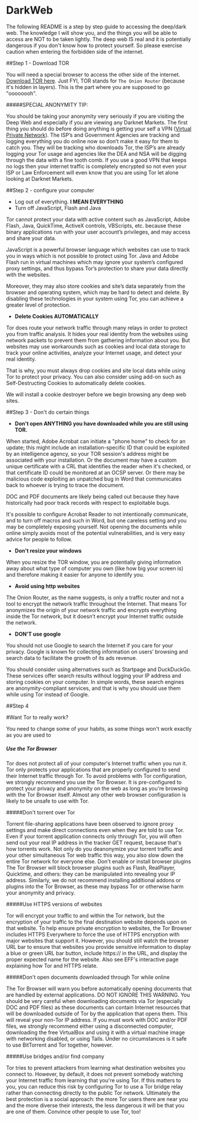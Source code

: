 # DarkWeb

The following README is a step by step guide to accessing the deep/dark web. The knowledge I will show you, and the things you
will be able to access are NOT to be taken lightly. The deep web IS real and it is potentially dangerous if you don't know how to protect yourself. So please exercise caution when entering the forbidden side of the internet. 

##Step 1 - Download TOR

You will need a special browser to access the other side of the internet. [Download TOR here](https://www.torproject.org/download/download.html.en).
Just FYI, TOR stands for `The Onion Router` (because it's hidden in layers). This is the part where you are supposed to go "oooooooh".


#####SPECIAL ANONYMITY TIP:

You should be taking your anonymity very seriously if you are visiting the Deep Web and especially if you are viewing any Darknet Markets. The first thing you should do before doing anything is getting your self a VPN ([Virtual Private Network](https://en.wikipedia.org/wiki/Virtual_private_network)). The ISP’s and Government Agencies are tracking and logging everything you do online now so don’t make it easy for them to catch you. They will be tracking who downloads Tor, the ISP’s are already logging your Tor usage and agencies like the DEA and NSA will be digging through the data with a fine tooth comb. If you use a good VPN that keeps no logs then your internet traffic is completely encrypted so not even your ISP or Law Enforcement will even know that you are using Tor let alone looking at Darknet Markets.


##Step 2 - configure your computer


* Log out of everything. **I MEAN EVERYTHING**
* Turn off JavaScript, Flash and Java

Tor cannot protect your data with active content such as JavaScript, Adobe Flash, Java, QuickTime, ActiveX controls, VBScripts, etc.
because these binary applications run with your user account’s privileges, and may access and share your data.

JavaScript is a powerful browser language which websites can use to track you in ways which is not possible to protect using Tor. Java
and Adobe Flash run in virtual machines which may ignore your system’s configured proxy settings, and thus bypass Tor’s protection to
share your data directly with the websites.

Moreover, they may also store cookies and site’s data separately from the browser and operating system, which may be hard to detect and
delete. By disabling these technologies in your system using Tor, you can achieve a greater level of protection.

* **Delete Cookies AUTOMATICALLY**

Tor does route your network traffic through many relays in order to protect you from traffic analysis. It hides your real identity from the websites using network packets to prevent them from gathering information about you. But websites may use workarounds such as cookies and local data storage to track your online activities, analyze your Internet usage, and detect your real identity.

That is why, you must always drop cookies and site local data while using Tor to protect your privacy. You can also consider using add-on such as Self-Destructing Cookies to automatically delete cookies.

We will install a cookie destroyer before we begin browsing any deep web sites.


##Step 3 - Don't do certain things

* **Don't open ANYTHING you have downloaded while you are still using TOR.**

When started, Adobe Acrobat can initiate a "phone home" to check for an update; this might include an installation-specific ID that could be exploited by an intelligence agency, so your TOR session's address might be associated with your installation. Or the document may have a custom unique certificate with a CRL that identifies the reader when it's checked, or that certificate ID could be monitored at an OCSP server. Or there may be malicious code exploiting an unpatched bug in Word that communicates back to whoever is trying to trace the document.

DOC and PDF documents are likely being called out because they have historically had poor track records with respect to exploitable bugs.

It's possible to configure Acrobat Reader to not intentionally communicate, and to turn off macros and such in Word, but one careless setting and you may be completely exposing yourself. Not opening the documents while online simply avoids most of the potential vulnerabilities, and is very easy advice for people to follow.

* **Don't resize your windows** 

When you resize the TOR window, you are potentially giving information away about what type of computer you own (like how big your screen is) and therefore making it easier for anyone to identify you.


* **Avoid using http websites**

The Onion Router, as the name suggests, is only a traffic router and not a tool to encrypt the network traffic throughout the Internet.
That means Tor anonymizes the origin of your network traffic and encrypts everything inside the Tor network, but it doesn’t encrypt your
Internet traffic outside the network.

* **DON'T use google**

You should not use Google to search the Internet if you care for your privacy. Google is known for collecting information on users’ browsing and search data to facilitate the growth of its ads revenue.

You should consider using alternatives such as Startpage and DuckDuckGo. These services offer search results without logging your IP address and storing cookies on your computer. In simple words, these search engines are anonymity-compliant services, and that is why you should use them while using Tor instead of Google.

##Step 4




#Want Tor to really work?

You need to change some of your habits, as some things won't work exactly as you are used to

##### Use the Tor Browser

Tor does not protect all of your computer's Internet traffic when you run it. Tor only protects your applications that are properly configured to send their Internet traffic through Tor. To avoid problems with Tor configuration, we strongly recommend you use the Tor Browser. It is pre-configured to protect your privacy and anonymity on the web as long as you're browsing with the Tor Browser itself. Almost any other web browser configuration is likely to be unsafe to use with Tor.

#####Don't torrent over Tor

Torrent file-sharing applications have been observed to ignore proxy settings and make direct connections even when they are told to use Tor. Even if your torrent application connects only through Tor, you will often send out your real IP address in the tracker GET request, because that's how torrents work. Not only do you deanonymize your torrent traffic and your other simultaneous Tor web traffic this way, you also slow down the entire Tor network for everyone else.
Don't enable or install browser plugins
The Tor Browser will block browser plugins such as Flash, RealPlayer, Quicktime, and others: they can be manipulated into revealing your IP address. Similarly, we do not recommend installing additional addons or plugins into the Tor Browser, as these may bypass Tor or otherwise harm your anonymity and privacy.

#####Use HTTPS versions of websites

Tor will encrypt your traffic to and within the Tor network, but the encryption of your traffic to the final destination website depends upon on that website. To help ensure private encryption to websites, the Tor Browser includes HTTPS Everywhere to force the use of HTTPS encryption with major websites that support it. However, you should still watch the browser URL bar to ensure that websites you provide sensitive information to display a blue or green URL bar button, include https:// in the URL, and display the proper expected name for the website. Also see EFF's interactive page explaining how Tor and HTTPS relate.

#####Don't open documents downloaded through Tor while online

The Tor Browser will warn you before automatically opening documents that are handled by external applications. DO NOT IGNORE THIS WARNING. You should be very careful when downloading documents via Tor (especially DOC and PDF files) as these documents can contain Internet resources that will be downloaded outside of Tor by the application that opens them. This will reveal your non-Tor IP address. If you must work with DOC and/or PDF files, we strongly recommend either using a disconnected computer, downloading the free VirtualBox and using it with a virtual machine image with networking disabled, or using Tails. Under no circumstances is it safe to use BitTorrent and Tor together, however.

#####Use bridges and/or find company

Tor tries to prevent attackers from learning what destination websites you connect to. However, by default, it does not prevent somebody watching your Internet traffic from learning that you're using Tor. If this matters to you, you can reduce this risk by configuring Tor to use a Tor bridge relay rather than connecting directly to the public Tor network. Ultimately the best protection is a social approach: the more Tor users there are near you and the more diverse their interests, the less dangerous it will be that you are one of them. Convince other people to use Tor, too!



